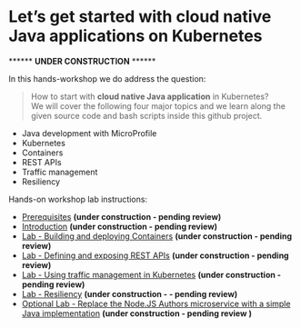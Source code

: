 # Let’s get started with cloud native Java applications on Kubernetes

****** **UNDER CONSTRUCTION** ******

In this hands-workshop we do address the question: 

> How to start with **cloud native Java application** in Kubernetes?  
We will cover the following four major topics and we learn along the given source code and bash scripts inside this github project.

* Java development with MicroProfile 
* Kubernetes
* Containers 
* REST APIs
* Traffic management 
* Resiliency
 
Hands-on workshop lab instructions:

* [Prerequisites](00-prerequisites.md) **(under construction - pending review)**
* [Introduction](01-introduction.md) **(under construction - pending review)**
* [Lab - Building and deploying Containers](02-container.md) **(under construction - pending review)**
* [Lab - Defining and exposing REST APIs](03-rest-api.md)  **(under construction - pending review)**
* [Lab - Using traffic management in Kubernetes](04-traffic-management.md) **(under construction - pending review)**
* [Lab - Resiliency](05-resiliency.md) **(under construction - - pending review)**
* [Optional Lab - Replace the Node.JS Authors microservice with a simple Java implementation](06-java-development.md) **(under construction - pending review )**




